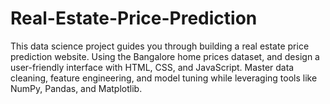 # Real-Estate-Price-Prediction
This data science project guides you through building a real estate price prediction website. Using the Bangalore home prices dataset, and design a user-friendly interface with HTML, CSS, and JavaScript. Master data cleaning, feature engineering, and model tuning while leveraging tools like NumPy, Pandas, and Matplotlib.  
